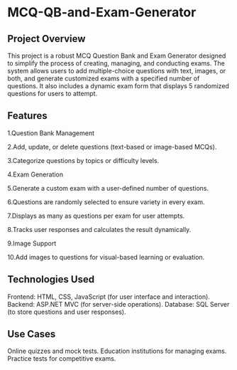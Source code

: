 # MCQ-QB-and-Exam-Generator
## Project Overview
This project is a robust MCQ Question Bank and Exam Generator designed to simplify the process of creating, managing, and conducting exams. The system allows users to add multiple-choice questions with text, images, or both, and generate customized exams with a specified number of questions. It also includes a dynamic exam form that displays 5 randomized questions for users to attempt.

## Features
  1.Question Bank Management
  
  2.Add, update, or delete questions (text-based or image-based MCQs).
  
  3.Categorize questions by topics or difficulty levels.
  
  4.Exam Generation

  5.Generate a custom exam with a user-defined number of questions.
  
  6.Questions are randomly selected to ensure variety in every exam.
  
  7.Displays as many as questions per exam for user attempts.

  8.Tracks user responses and calculates the result dynamically.

  9.Image Support

  10.Add images to questions for visual-based learning or evaluation.

## Technologies Used
Frontend: HTML, CSS, JavaScript (for user interface and interaction).
Backend: ASP.NET MVC (for server-side operations).
Database: SQL Server (to store questions and user responses).


## Use Cases
  Online quizzes and mock tests.
  Education institutions for managing exams.
  Practice tests for competitive exams.
